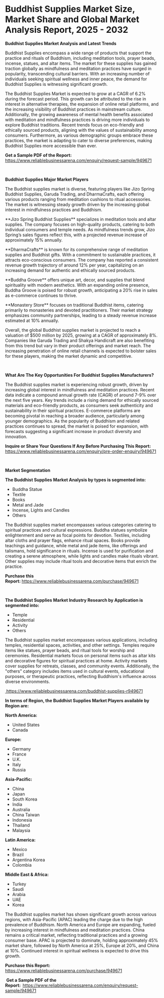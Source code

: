 <p><h1>Buddhist Supplies Market Size, Market Share and Global Market Analysis Report, 2025 - 2032</h1></p><p><strong>Buddhist Supplies Market Analysis and Latest Trends</strong></p>
<p><p>Buddhist Supplies encompass a wide range of products that support the practice and rituals of Buddhism, including meditation tools, prayer beads, incense, statues, and altar items. The market for these supplies has gained traction globally as mindfulness and meditation practices have surged in popularity, transcending cultural barriers. With an increasing number of individuals seeking spiritual wellness and inner peace, the demand for Buddhist Supplies is witnessing significant growth.</p><p>The Buddhist Supplies Market is expected to grow at a CAGR of 6.2% during the forecast period. This growth can be attributed to the rise in interest in alternative therapies, the expansion of online retail platforms, and the increasing visibility of Buddhist practices in mainstream culture. Additionally, the growing awareness of mental health benefits associated with meditation and mindfulness practices is driving more individuals to explore Buddhist traditions. Recent trends focus on eco-friendly and ethically sourced products, aligning with the values of sustainability among consumers. Furthermore, as various demographic groups embrace these practices, the market is adapting to cater to diverse preferences, making Buddhist Supplies more accessible than ever.</p></p>
<p><strong>Get a Sample PDF of the Report:&nbsp;</strong> <a href="https://www.reliablebusinessarena.com/enquiry/request-sample/949671?utm_campaign=3311&utm_medium=2&utm_source=Github&utm_content=ia&utm_term=18042025&utm_id=buddhist-supplies">https://www.reliablebusinessarena.com/enquiry/request-sample/949671</a></p>
<p>&nbsp;</p>
<p><strong>Buddhist Supplies Major Market Players</strong></p>
<p><p>The Buddhist supplies market is diverse, featuring players like Jizo Spring Buddhist Supplies, Garuda Trading, and DharmaCrafts, each offering various products ranging from meditation cushions to ritual accessories. The market is witnessing steady growth driven by the increasing global interest in mindfulness practices and Buddhism.</p><p>**Jizo Spring Buddhist Supplies** specializes in meditation tools and altar supplies. The company focuses on high-quality products, catering to both individual consumers and temple needs. As mindfulness trends grow, Jizo Spring’s sales figures reflect this, with a projected revenue increase of approximately 15% annually.</p><p>**DharmaCrafts** is known for its comprehensive range of meditation supplies and Buddhist gifts. With a commitment to sustainable practices, it attracts eco-conscious consumers. The company has reported a consistent revenue growth trajectory of around 12% per year, capitalizing on an increasing demand for authentic and ethically sourced products.</p><p>**Buddha Groove** offers unique art, decor, and supplies that blend spirituality with modern aesthetics. With an expanding online presence, Buddha Groove is poised for robust growth, anticipating a 20% rise in sales as e-commerce continues to thrive.</p><p>**Monastery Store** focuses on traditional Buddhist items, catering primarily to monasteries and devoted practitioners. Their market strategy emphasizes community partnerships, leading to a steady revenue increase estimated at 10% annually.</p><p>Overall, the global Buddhist supplies market is projected to reach a valuation of $500 million by 2025, growing at a CAGR of approximately 8%. Companies like Garuda Trading and Shakya Handicraft are also benefiting from this trend but vary in their product offerings and market reach. The increasing penetration of online retail channels is expected to bolster sales for these players, making the market dynamic and competitive.</p></p>
<p>&nbsp;</p>
<p><strong>What Are The Key Opportunities For Buddhist Supplies Manufacturers?</strong></p>
<p><p>The Buddhist supplies market is experiencing robust growth, driven by increasing global interest in mindfulness and meditation practices. Recent data indicate a compound annual growth rate (CAGR) of around 7-9% over the next five years. Key trends include a rising demand for ethically sourced materials and eco-friendly products, as consumers seek authenticity and sustainability in their spiritual practices. E-commerce platforms are becoming pivotal in reaching a broader audience, particularly among younger demographics. As the popularity of Buddhism and related practices continues to spread, the market is poised for expansion, with forecasts suggesting a significant increase in product diversity and innovation.</p></p>
<p><strong>Inquire or Share Your Questions If Any Before Purchasing This Report:</strong> <a href="https://www.reliablebusinessarena.com/enquiry/pre-order-enquiry/949671?utm_campaign=3311&utm_medium=2&utm_source=Github&utm_content=ia&utm_term=18042025&utm_id=buddhist-supplies">https://www.reliablebusinessarena.com/enquiry/pre-order-enquiry/949671</a></p>
<p>&nbsp;</p>
<p><strong>Market Segmentation</strong></p>
<p><strong>The Buddhist Supplies Market Analysis by types is segmented into:</strong></p>
<p><ul><li>Buddha Statue</li><li>Textile</li><li>Books</li><li>Metal and Jade</li><li>Incense, Lights and Candles</li><li>Others</li></ul></p>
<p><p>The Buddhist supplies market encompasses various categories catering to spiritual practices and cultural expressions. Buddha statues symbolize enlightenment and serve as focal points for devotion. Textiles, including altar cloths and prayer flags, enhance ritual spaces. Books provide teachings and guidance, while metal and jade items, like offerings and talismans, hold significance in rituals. Incense is used for purification and creating a serene atmosphere, while lights and candles make rituals vibrant. Other supplies may include ritual tools and decorative items that enrich the practice.</p></p>
<p><strong>Purchase this Report:&nbsp;</strong><a href="https://www.reliablebusinessarena.com/purchase/949671?utm_campaign=3311&utm_medium=2&utm_source=Github&utm_content=ia&utm_term=18042025&utm_id=buddhist-supplies">https://www.reliablebusinessarena.com/purchase/949671</a></p>
<p>&nbsp;</p>
<p><strong>The Buddhist Supplies Market Industry Research by Application is segmented into:</strong></p>
<p><ul><li>Temple</li><li>Residential</li><li>Activity</li><li>Others</li></ul></p>
<p><p>The Buddhist supplies market encompasses various applications, including temples, residential spaces, activities, and other settings. Temples require items like statues, prayer beads, and ritual tools for worship and ceremonies. Residential markets focus on personal items such as altar kits and decorative figures for spiritual practices at home. Activity markets cover supplies for retreats, classes, and community events. Additionally, the "others" category includes items used in cultural events, educational purposes, or therapeutic practices, reflecting Buddhism's influence across diverse environments.</p></p>
<p><a href="https://www.reliablebusinessarena.com/buddhist-supplies-r949671?utm_campaign=3311&utm_medium=2&utm_source=Github&utm_content=ia&utm_term=18042025&utm_id=buddhist-supplies">&nbsp;https://www.reliablebusinessarena.com/buddhist-supplies-r949671</a></p>
<p><strong>In terms of Region, the Buddhist Supplies Market Players available by Region are:</strong></p>
<p>
    <p> <strong> North America: </strong>
        <ul>
            <li>United States</li>
            <li>Canada</li>
        </ul>
        </p> 
    <p> <strong> Europe: </strong>
        <ul>
            <li>Germany</li>
            <li>France</li>
            <li>U.K.</li>
            <li>Italy</li>
            <li>Russia</li>
        </ul>
        </p> 
    <p> <strong> Asia-Pacific: </strong>
        <ul>
            <li>China</li>
            <li>Japan</li>
            <li>South Korea</li>
            <li>India</li>
            <li>Australia</li>
            <li>China Taiwan</li>
            <li>Indonesia</li>
            <li>Thailand</li>
            <li>Malaysia</li>
        </ul>
        </p> 
    <p> <strong> Latin America: </strong>
        <ul>
            <li>Mexico</li>
            <li>Brazil</li>
            <li>Argentina Korea</li>
            <li>Colombia</li>
        </ul>
        </p> 
    <p> <strong> Middle East & Africa: </strong>
        <ul>
            <li>Turkey</li>
            <li>Saudi</li>
            <li>Arabia</li>
            <li>UAE</li>
            <li>Korea</li>
        </ul>
    </p>
    </p>
<p><p>The Buddhist supplies market has shown significant growth across various regions, with Asia-Pacific (APAC) leading the charge due to the high prevalence of Buddhism. North America and Europe are expanding, fueled by increasing interest in mindfulness and meditation practices. China remains a critical market, reflecting traditional practices and a growing consumer base. APAC is projected to dominate, holding approximately 45% market share, followed by North America at 25%, Europe at 20%, and China at 10%. Continued interest in spiritual wellness is expected to drive this growth.</p></p>
<p><strong>Purchase this Report: </strong><a href="https://www.reliablebusinessarena.com/purchase/949671?utm_campaign=3311&utm_medium=2&utm_source=Github&utm_content=ia&utm_term=18042025&utm_id=buddhist-supplies">https://www.reliablebusinessarena.com/purchase/949671</a></p>
<p>&nbsp;<strong>Get a Sample PDF of the Report:&nbsp;&nbsp;</strong><a href="https://www.reliablebusinessarena.com/enquiry/request-sample/949671?utm_campaign=3311&utm_medium=2&utm_source=Github&utm_content=ia&utm_term=18042025&utm_id=buddhist-supplies">https://www.reliablebusinessarena.com/enquiry/request-sample/949671</a></p>
<p><strong></strong></p>
<p><p></p><p></p><p></p></p>